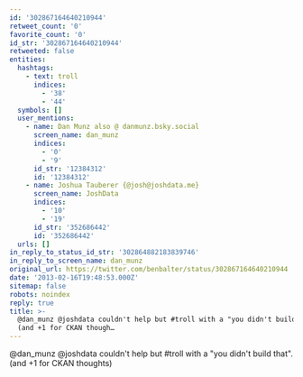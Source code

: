 ```yaml
---
id: '302867164640210944'
retweet_count: '0'
favorite_count: '0'
id_str: '302867164640210944'
retweeted: false
entities:
  hashtags:
    - text: troll
      indices:
        - '38'
        - '44'
  symbols: []
  user_mentions:
    - name: Dan Munz also @ danmunz.bsky.social
      screen_name: dan_munz
      indices:
        - '0'
        - '9'
      id_str: '12384312'
      id: '12384312'
    - name: Joshua Tauberer {@josh@joshdata.me}
      screen_name: JoshData
      indices:
        - '10'
        - '19'
      id_str: '352686442'
      id: '352686442'
  urls: []
in_reply_to_status_id_str: '302864882183839746'
in_reply_to_screen_name: dan_munz
original_url: https://twitter.com/benbalter/status/302867164640210944
date: '2013-02-16T19:48:53.000Z'
sitemap: false
robots: noindex
reply: true
title: >-
  @dan_munz @joshdata couldn't help but #troll with a "you didn't build that".
  (and +1 for CKAN though…
---
```


@dan_munz @joshdata couldn't help but #troll with a "you didn't build that". (and +1 for CKAN thoughts)